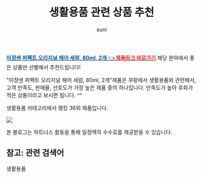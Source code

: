 ﻿---
layout: post
title:  "생활용품 관련 상품 추천" 
author: suni
categories: [ 선물 ]
tags: []
image: https://static.coupangcdn.com/image/retail/images/2021/03/11/17/3/5d550ff3-9e97-430f-bb87-f5c4e89bc1a0.jpg 
description: "쿠팡에서 관련 상품으로 가장 고객 선호도가 높은 제품 중 하나입니다."
---
<a href="https://link.coupang.com/re/AFFSDP?lptag=AF5011742&pageKey=330966533&itemId=1057610551&vendorItemId=74424289063&traceid=V0-113-a1c5d3b1d3175dae"><b><font color='#01579B'>미쟝센 퍼펙트 오리지널 헤어 세럼, 80ml, 2개 </font></b>👈<b><font color='#f71919'> 제품링크 바로가기</font></b></a>
해당 분야에서 좋은 상품만 선별해서 추천드립니다!

"미쟝센 퍼펙트 오리지널 헤어 세럼, 80ml, 2개"제품은 쿠팡에서 생활용품와 관련해서, 고객 만족도, 판매율, 선호도가 가장 높은 제품 중의 하나입니다.
만족도가 높아 후회가 적은 상품이라고 보시면 됩니다. ^^

생활용품 카테고리에서 랭킹  36위 제품입니다. 

<a href="https://link.coupang.com/re/AFFSDP?lptag=AF5011742&pageKey=330966533&itemId=1057610551&vendorItemId=74424289063&traceid=V0-113-a1c5d3b1d3175dae"> <img src="https://static.coupangcdn.com/image/retail/images/2021/03/11/17/3/5d550ff3-9e97-430f-bb87-f5c4e89bc1a0.jpg"></a>

본 블로그는 파트너스 활동을 통해 일정액의 수수료를 제공받을 수 있습니다.

## 참고: 관련 검색어    
생활용품